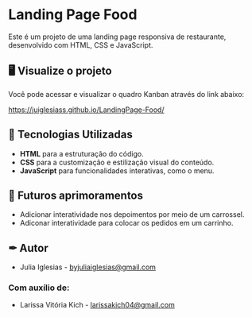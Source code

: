 # Landing Page Food

Este é um projeto de uma landing page responsiva de restaurante, desenvolvido com HTML, CSS e JavaScript.

## 🖥️ Visualize o projeto
Você pode acessar e visualizar o quadro Kanban através do link abaixo: 

https://juiglesiass.github.io/LandingPage-Food/

## 🚀 Tecnologias Utilizadas

- **HTML** para a estruturação do código.
- **CSS** para a customização e estilização visual do conteúdo. 
- **JavaScript** para funcionalidades interativas, como o menu.

<h2>📌 Futuros aprimoramentos</h2>

- Adicionar interatividade nos depoimentos por meio de um carrossel.
- Adiconar interatividade para colocar os pedidos em um carrinho.

## ✒ Autor

- Julia Iglesias - byjuliaiglesias@gmail.com

<h3>Com auxílio de:</h3>

- Larissa Vitória Kich - larissakich04@gmail.com
